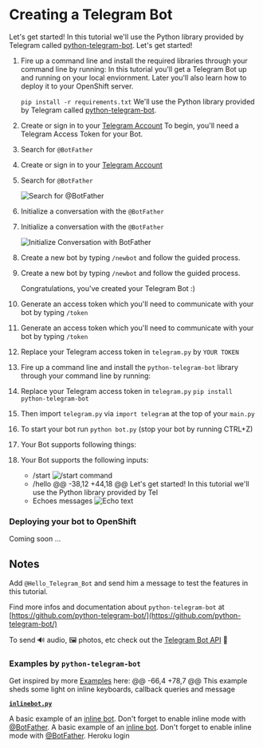 # Creating a Telegram Bot

Let's get started! In this tutorial we'll use the Python library provided by Telegram called [python-telegram-bot](https://github.com/python-telegram-bot/).
Let's get started!

1. Fire up a command line and install the required libraries through your command line by running:
In this tutorial you'll get a Telegram Bot up and running on your local enviornment. Later you'll also learn how to deploy it to your OpenShift server.

	`pip install -r requirements.txt`
We'll use the Python library provided by Telegram called [python-telegram-bot](https://github.com/python-telegram-bot/).

2. Create or sign in to your [Telegram Account](https://web.telegram.org/)
To begin, you'll need a Telegram Access Token for your Bot.

3. Search for `@BotFather`
1. Create or sign in to your [Telegram Account](https://web.telegram.org/)

2. Search for `@BotFather`

	![Search for @BotFather](demo/botfather_conversation.png "Search for @BotFather")

4. Initialize a conversation with the `@BotFather`
3. Initialize a conversation with the `@BotFather`

	![Initialize Conversation with BotFather](demo/botfather_init.png "Initialize Conversation with BotFather")

5. Create a new bot by typing `/newbot` and follow the guided process.
4. Create a new bot by typing `/newbot` and follow the guided process.

	Congratulations, you've created your Telegram Bot :) 

6. Generate an access token which you'll need to communicate with your bot by typing `/token`
5. Generate an access token which you'll need to communicate with your bot by typing `/token`

6. Replace your Telegram access token in `telegram.py` by `YOUR TOKEN`

7. Fire up a command line and install the `python-telegram-bot` library through your command line by running:

7. Replace your Telegram access token in `telegram.py`
	`pip install python-telegram-bot`

8. Then import `telegram.py` via `import telegram` at the top of your `main.py`
9. To start your bot run `python bot.py` (stop your bot by running CTRL+Z)

9. Your Bot supports following things:
10. Your Bot supports the following inputs:
	* /start
	![/start command](demo/botfather_start.png "/start command")
	* /hello
@@ -38,12 +44,18 @@ Let's get started! In this tutorial we'll use the Python library provided by Tel
	* Echoes messages
	![Echo text](demo/botfather_echo.png "Echo text")

### Deploying your bot to OpenShift

Coming soon …

## Notes

Add `@Hello_Telegram_Bot` and send him a message to test the features in this tutorial.

Find more infos and documentation about `python-telegram-bot` at [https://github.com/python-telegram-bot/](https://github.com/python-telegram-bot/)

To send 🔊 audio, 🖼 photos, etc check out the [Telegram Bot API](https://core.telegram.org/bots/api) 🙂

### Examples by `python-telegram-bot`

Get inspired by more [Examples](https://github.com/python-telegram-bot/python-telegram-bot/tree/master/examples) here:
@@ -66,4 +78,7 @@ This example sheds some light on inline keyboards, callback queries and message

**[`inlinebot.py`](https://github.com/python-telegram-bot/python-telegram-bot/blob/master/examples/inlinebot.py)**

A basic example of an [inline bot](https://core.telegram.org/bots/inline). Don't forget to enable inline mode with [@BotFather](https://telegram.me/BotFather).
A basic example of an [inline bot](https://core.telegram.org/bots/inline). Don't forget to enable inline mode with [@BotFather](https://telegram.me/BotFather).
Heroku login


